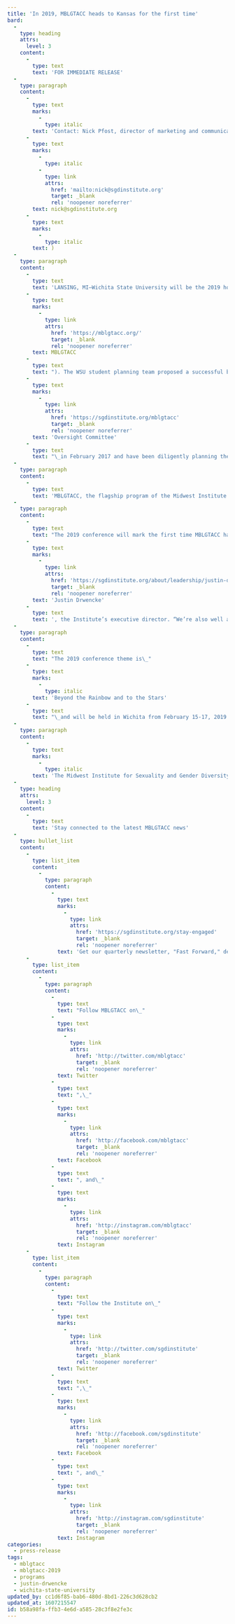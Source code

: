 ```yaml
---
title: 'In 2019, MBLGTACC heads to Kansas for the first time'
bard:
  -
    type: heading
    attrs:
      level: 3
    content:
      -
        type: text
        text: 'FOR IMMEDIATE RELEASE'
  -
    type: paragraph
    content:
      -
        type: text
        marks:
          -
            type: italic
        text: 'Contact: Nick Pfost, director of marketing and communications ('
      -
        type: text
        marks:
          -
            type: italic
          -
            type: link
            attrs:
              href: 'mailto:nick@sgdinstitute.org'
              target: _blank
              rel: 'noopener noreferrer'
        text: nick@sgdinstitute.org
      -
        type: text
        marks:
          -
            type: italic
        text: )
  -
    type: paragraph
    content:
      -
        type: text
        text: 'LANSING, MI—Wichita State University will be the 2019 host campus for the 27th annual Midwest Bisexual Lesbian Gay Transgender Ally College Conference ('
      -
        type: text
        marks:
          -
            type: link
            attrs:
              href: 'https://mblgtacc.org/'
              target: _blank
              rel: 'noopener noreferrer'
        text: MBLGTACC
      -
        type: text
        text: "). The WSU student planning team proposed a successful bid to the MBLGTACC\_"
      -
        type: text
        marks:
          -
            type: link
            attrs:
              href: 'https://sgdinstitute.org/mblgtacc'
              target: _blank
              rel: 'noopener noreferrer'
        text: 'Oversight Committee'
      -
        type: text
        text: "\_in February 2017 and have been diligently planning the upcoming event."
  -
    type: paragraph
    content:
      -
        type: text
        text: 'MBLGTACC, the flagship program of the Midwest Institute for Sexuality and Gender Diversity, is a three-day, student-run conference that includes a variety of keynote speakers, workshops, identity forums, and entertainers. The conference aims to educate and empower students by exploring topics through the critical lens of intersectionality.'
  -
    type: paragraph
    content:
      -
        type: text
        text: "The 2019 conference will mark the first time MBLGTACC has been held in Kansas. “We’re excited to be working with the Wichita State student planning team and supporting them in achieving their goals for the conference,” said\_"
      -
        type: text
        marks:
          -
            type: link
            attrs:
              href: 'https://sgdinstitute.org/about/leadership/justin-drwencke'
              target: _blank
              rel: 'noopener noreferrer'
        text: 'Justin Drwencke'
      -
        type: text
        text: ', the Institute’s executive director. “We’re also well aware of the curious misperception that work on behalf of queer and trans+ folx isn’t being done or can’t be done in the Midwest, so we’re thrilled to partner with these bright young students and shine a light on this work in Kansas.”'
  -
    type: paragraph
    content:
      -
        type: text
        text: "The 2019 conference theme is\_"
      -
        type: text
        marks:
          -
            type: italic
        text: 'Beyond the Rainbow and to the Stars'
      -
        type: text
        text: "\_and will be held in Wichita from February 15-17, 2019. Conference registration and a call for workshop proposals are tentatively scheduled to launch in summer/fall 2018."
  -
    type: paragraph
    content:
      -
        type: text
        marks:
          -
            type: italic
        text: 'The Midwest Institute for Sexuality and Gender Diversity empowers students of diverse sexualities and genders to inspire sustainable change; leads higher education colleagues in relevant and inclusive practices; and advances knowledge of sexuality and gender through advocacy and expansive programming.'
  -
    type: heading
    attrs:
      level: 3
    content:
      -
        type: text
        text: 'Stay connected to the latest MBLGTACC news'
  -
    type: bullet_list
    content:
      -
        type: list_item
        content:
          -
            type: paragraph
            content:
              -
                type: text
                marks:
                  -
                    type: link
                    attrs:
                      href: 'https://sgdinstitute.org/stay-engaged'
                      target: _blank
                      rel: 'noopener noreferrer'
                text: 'Get our quarterly newsletter, "Fast Forward," delivered to your inbox'
      -
        type: list_item
        content:
          -
            type: paragraph
            content:
              -
                type: text
                text: "Follow MBLGTACC on\_"
              -
                type: text
                marks:
                  -
                    type: link
                    attrs:
                      href: 'http://twitter.com/mblgtacc'
                      target: _blank
                      rel: 'noopener noreferrer'
                text: Twitter
              -
                type: text
                text: ",\_"
              -
                type: text
                marks:
                  -
                    type: link
                    attrs:
                      href: 'http://facebook.com/mblgtacc'
                      target: _blank
                      rel: 'noopener noreferrer'
                text: Facebook
              -
                type: text
                text: ", and\_"
              -
                type: text
                marks:
                  -
                    type: link
                    attrs:
                      href: 'http://instagram.com/mblgtacc'
                      target: _blank
                      rel: 'noopener noreferrer'
                text: Instagram
      -
        type: list_item
        content:
          -
            type: paragraph
            content:
              -
                type: text
                text: "Follow the Institute on\_"
              -
                type: text
                marks:
                  -
                    type: link
                    attrs:
                      href: 'http://twitter.com/sgdinstitute'
                      target: _blank
                      rel: 'noopener noreferrer'
                text: Twitter
              -
                type: text
                text: ",\_"
              -
                type: text
                marks:
                  -
                    type: link
                    attrs:
                      href: 'http://facebook.com/sgdinstitute'
                      target: _blank
                      rel: 'noopener noreferrer'
                text: Facebook
              -
                type: text
                text: ", and\_"
              -
                type: text
                marks:
                  -
                    type: link
                    attrs:
                      href: 'http://instagram.com/sgdinstitute'
                      target: _blank
                      rel: 'noopener noreferrer'
                text: Instagram
categories:
  - press-release
tags:
  - mblgtacc
  - mblgtacc-2019
  - programs
  - justin-drwencke
  - wichita-state-university
updated_by: cc1d6f85-bab6-480d-8bd1-226c3d628cb2
updated_at: 1607215547
id: b58a98fa-ffb3-4e6d-a585-28c3f8e2fe3c
---
```

